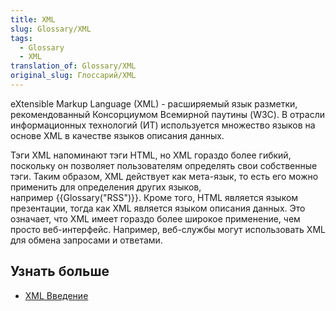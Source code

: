 ```yaml
---
title: XML
slug: Glossary/XML
tags:
  - Glossary
  - XML
translation_of: Glossary/XML
original_slug: Глоссарий/XML
---
```

eXtensible Markup Language (XML) - расширяемый язык разметки, рекомендованный Консорциумом Всемирной паутины (W3C). В отрасли информационных технологий (ИТ) используется множество языков на основе XML в качестве языков описания данных.

Тэги XML напоминают тэги HTML, но XML гораздо более гибкий, поскольку он позволяет пользователям определять свои собственные тэги. Таким образом, XML действует как мета-язык, то есть его можно применить для определения других языков, например {{Glossary("RSS")}}. Кроме того, HTML является языком презентации, тогда как XML является языком описания данных. Это означает, что XML имеет гораздо более широкое применение, чем просто веб-интерфейс. Например, веб-службы могут использовать XML для обмена запросами и ответами.

## Узнать больше

- [XML Введение](/ru/docs/Web/XML/XML_introduction)
